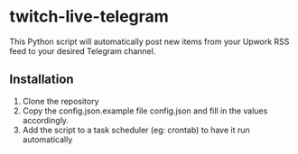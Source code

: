 # twitch-live-telegram

This Python script will automatically post new items from your Upwork RSS feed to your desired Telegram channel.

## Installation

1. Clone the repository
2. Copy the config.json.example file config.json and fill in the values accordingly. 
4. Add the script to a task scheduler (eg: crontab) to have it run automatically